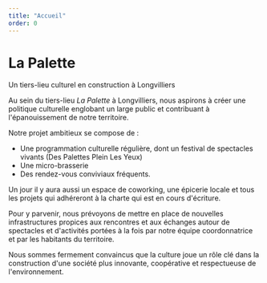 ```yaml
---
title: "Accueil"
order: 0
---
```

# La Palette
Un tiers-lieu culturel en construction à Longvilliers

Au sein du tiers-lieu _La Palette_ à Longvilliers, nous aspirons à créer une politique culturelle englobant un large public et contribuant à l'épanouissement de notre territoire.

Notre projet ambitieux se compose de :
- Une programmation culturelle régulière, dont un festival de spectacles vivants (Des Palettes Plein Les Yeux)
- Une micro-brasserie
- Des rendez-vous conviviaux fréquents. 

Un jour il y aura aussi un espace de coworking, une épicerie locale et tous les projets qui adhéreront à la charte qui est en cours d'écriture. 

Pour y parvenir, nous prévoyons de mettre en place de nouvelles infrastructures propices aux rencontres et aux échanges autour de spectacles et d'activités portées à la fois par notre équipe coordonnatrice et par les habitants du territoire.

Nous sommes fermement convaincus que la culture joue un rôle clé dans la construction d'une société plus innovante, coopérative et respectueuse de l'environnement. 
